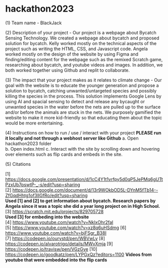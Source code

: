 # hackathon2023

(1) Team name - BlackJack

(2) Description of your project - Our project is a webpage about Bycatch Sensing Technology. We created a webpage about bycatch and proposed solution for bycatch. Kelly worked mostly on the technical aspects of the project such as writing the HTML, CSS, and Javascript code. Angela worked mostly on the design of the website by using Figma and finding/editing content for the webpage such as the remixed Scratch game, researching about bycatch, and youtube videos and images. In addition, we both worked together using Github and replit to collaborate.

(3) The impact that your project makes as it relates to climate change - Our goal with the website is to educate the younger generation and propose a solution to bycatch, catching unwanted/untargeted species and possibly killing the species in the process. This solution implements Google Lens by using AI and spacial sensing to detect and release any bycaught or unwanted species in the water before the nets are pulled up to the surface and/or before the animals are stuck in the nets. We purposely gamified the website to make it more kid-friendly so that educating them about the topic would be more entertaining.

(4) Instructions on how to run / use / interact with your project
**PLEASE run it locally and not through a webhost server like Github**
a. Open hackathon2023 folder  
b. Open index.html
c. Interact with the site by scrolling down and hovering over elements such as flip cards and embeds in the site.  

(5) Citations

[1] https://docs.google.com/presentation/d/1cC4Y1t1vrfpy5d0qP5JePMq6gUTtPzxUb7pswtP-_-s/edit?usp=sharing  
[2] https://docs.google.com/document/d/13r9WOkbOD5L-DYnM5fTb14--ZfGqdHhtg1of3lIGfRo/edit?usp=sharing  
**Used [1] and [2] to get information about bycatch. Research papers by Angela since it was a topic she did a year long project on in High School.**  
[3] https://scratch.mit.edu/projects/829705728  
**Used [3] for embeding into the website**  
[4] https://www.youtube.com/watch?v=NklxOhr2faI  
[5] https://www.youtube.com/watch?v=xz8q6uHSdmg 
[6] https://www.youtube.com/watch?v=bjFSgr_B38I  
[7] https://codepen.io/ourystd/pen/WBVwLy
[8] https://codepen.io/alvarotrigo/details/MWvXmja
[9] https://codepen.io/travisw/pen/VGzGye
[10] https://codepen.io/goodkatz/pen/LYPGxQz?editors=1100
**Videos from youtube that were embedded into the flip cards**  


